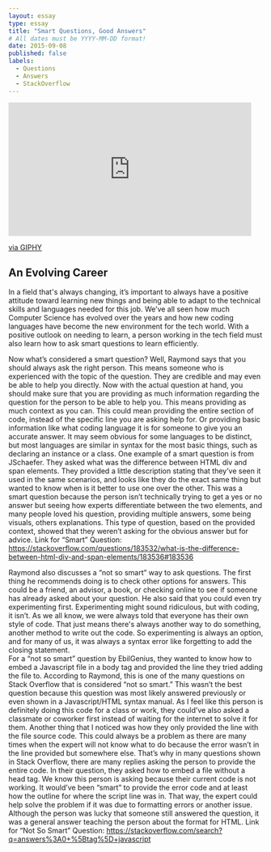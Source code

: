 ```yaml
---
layout: essay
type: essay
title: "Smart Questions, Good Answers"
# All dates must be YYYY-MM-DD format!
date: 2015-09-08
published: false
labels:
  - Questions
  - Answers
  - StackOverflow
---
```


<iframe src="https://giphy.com/embed/d3mlE7uhX8KFgEmY" width="480" height="264" frameBorder="0" class="giphy-embed" allowFullScreen></iframe><p><a href="https://giphy.com/gifs/culture--think-hmm-d3mlE7uhX8KFgEmY">via GIPHY</a></p>

## An Evolving Career
In a field that's always changing, it’s important to always have a positive attitude toward learning new things and being able to adapt to the technical skills and languages needed for this job. We’ve all seen how much Computer Science has evolved over the years and how new coding languages have become the new environment for the tech world. With a positive outlook on needing to learn, a person working in the tech field must also learn how to ask smart questions to learn efficiently.

Now what’s considered a smart question? Well, Raymond says that you should always ask the right person. This means someone who is experienced with the topic of the question. They are credible and may even be able to help you directly. Now with the actual question at hand, you should make sure that you are providing as much information regarding the question for the person to be able to help you. This means providing as much context as you can. This could mean providing the entire section of code, instead of the specific line you are asking help for. Or providing basic information like what coding language it is for someone to give you an accurate answer. It may seem obvious for some languages to be distinct, but most languages are similar in syntax for the most basic things, such as declaring an instance or a class. 
One example of a smart question is from JSchaefer. They asked what was the difference between HTML div and span elements. They provided a little description stating that they’ve seen it used in the same scenarios, and looks like they do the exact same thing but wanted to know when is it better to use one over the other. This was a smart question because the person isn’t technically trying to get a yes or no answer but seeing how experts differentiate between the two elements, and many people loved his question, providing multiple answers, some being visuals, others explanations. This type of question, based on the provided context, showed that they weren’t asking for the obvious answer but for advice.
Link for “Smart” Question: https://stackoverflow.com/questions/183532/what-is-the-difference-between-html-div-and-span-elements/183536#183536 


Raymond also discusses a “not so smart” way to ask questions. The first thing he recommends doing is to check other options for answers. This could be a friend, an advisor, a book, or checking online to see if someone has already asked about your question. He also said that you could even try experimenting first. Experimenting might sound ridiculous, but with coding, it isn’t. As we all know, we were always told that everyone has their own style of code. That just means there's always another way to do something, another method to write out the code. So experimenting is always an option, and for many of us, it was always a syntax error like forgetting to add the closing statement.  
For a “not so smart” question by EbilGenius, they wanted to know how to embed a Javascript file in a body tag and provided the line they tried adding the file to. According to Raymond, this is one of the many questions on Stack Overflow that is considered “not so smart.” This wasn’t the best question because this question was most likely answered previously or even shown in a Javascript/HTML syntax manual. As I feel like this person is definitely doing this code for a class or work, they could’ve also asked a classmate or coworker first instead of waiting for the internet to solve it for them. Another thing that I noticed was how they only provided the line with the file source code. This could always be a problem as there are many times when the expert will not know what to do because the error wasn’t in the line provided but somewhere else. That’s why in many questions shown in Stack Overflow, there are many replies asking the person to provide the entire code. In their question, they asked how to embed a file without a head tag. We know this person is asking because their current code is not working. It would’ve been “smart” to provide the error code and at least how the outline for where the script line was in. That way, the expert could help solve the problem if it was due to formatting errors or another issue. Although the person was lucky that someone still answered the question, it was a general answer teaching the person about the format for HTML. 
Link for “Not So Smart” Question: https://stackoverflow.com/search?q=answers%3A0+%5Btag%5D+javascript 
